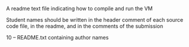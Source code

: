 A readme text file indicating how to compile and run the VM

Student names should be written in the header comment of each source code
file, in the readme, and in the comments of the submission

10 – README.txt containing author names
